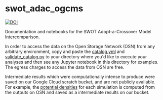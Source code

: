 # swot_adac_ogcms

[![DOI](https://zenodo.org/badge/382082673.svg)](https://zenodo.org/badge/latestdoi/382082673)

Documentation and notebooks for the SWOT Adopt-a-Crossover Model Intercomparison.

In order to access the data on the Open Storage Network (OSN) from any arbitrary environment, copy and paste the [catalog.yml](https://github.com/pangeo-data/swot_adac_ogcms/blob/main/catalog.yaml) and [validate_catalog.py](https://github.com/pangeo-data/swot_adac_ogcms/blob/main/validate_catalog.py) to your directory where you'd like to execute your analyses and then see any Jupyter notebook in this directory for examples.
The egress charges to access the data from OSN are free.

Intermediate results which were computationally intense to produce were saved on our Google Cloud scratch bucket, and are not publicly available.
For example, the [potential densities](https://github.com/pangeo-data/swot_adac_ogcms/blob/main/Potential-density.ipynb) for each simulation is computed from the outputs on OSN and saved as a intermediate results on our bucket.
